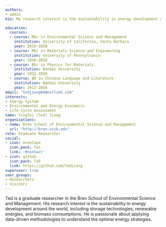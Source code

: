 ```yaml
---
authors:
- admin
bio: My research interest is the sustainability in energy development around the world.

education:
  courses:
  - course: MSc in Environmental Science and Management
    institution: University of California, Santa Barbara
    year: 2018-2020
  - course: MSc in Materials Science and Engineering
    institution: University of Pennsylvania
    year: 2016-2018
  - course: BSc in Physics for Materials
    institution: Nankai University
    year: 2012-2016
  - course: BA in Chinese Language and Literature
    institution: Nankai University
    year: 2012-2016
email: "tedjiang94@outlook.com"
interests:
- Energy System
- Environmental and Energy Economics
- Life Cycle Assessment
name: Yingfei (Ted) Jiang
organizations:
- name: Bren School of Environmental Science and Management
  url: "http://bren.ucsb.edu"
role: Graduate Researcher
social:
- icon: envelope
  icon_pack: fas
  link: '#contact'
- icon: github
  icon_pack: fab
  link: https://github.com/tedjiang
superuser: true
user_groups:
- Researchers
- Visitors
---
```


Ted is a graduate researcher in the Bren School of Environmental Science and Management. His research interest is the sustainability in energy development around the world, including storage technologies, renewable energies, and biomass consumptions. He is passionate about applying data-driven methodologies to understand the optimal energy strategies.